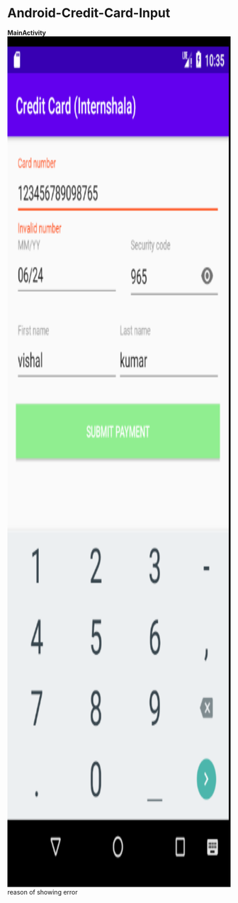 # Android-Credit-Card-Input

**MainActivity**
<img src ="image.png" width="1080" height="1920"
here i have show that the given cardNo. does not follow luhn algorithm->reason of showing error
